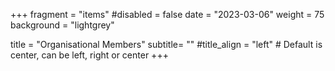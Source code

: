 +++
fragment = "items"
#disabled = false
date = "2023-03-06"
weight = 75
background = "lightgrey"

title = "Organisational Members"
subtitle= ""
#title_align = "left" # Default is center, can be left, right or center
+++
